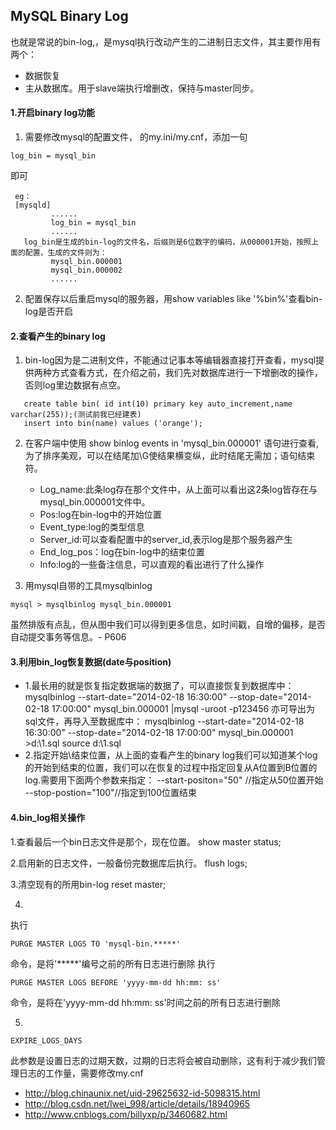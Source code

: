 ## MySQL Binary  Log
也就是常说的bin-log,，是mysql执行改动产生的二进制日志文件，其主要作用有两个：
* 数据恢复 
* 主从数据库。用于slave端执行增删改，保持与master同步。 

#### 1.开启binary log功能 
  1. 需要修改mysql的配置文件， 的my.ini/my.cnf，添加一句
  ```
  log_bin = mysql_bin
  ```
  即可
  
     eg： 
     [mysqld] 
             ...... 
             log_bin = mysql_bin 
             ...... 
       log_bin是生成的bin-log的文件名，后缀则是6位数字的编码，从000001开始，按照上面的配置，生成的文件则为： 
             mysql_bin.000001 
             mysql_bin.000002 
             ...... 
  
2. 配置保存以后重启mysql的服务器，用show variables like  '%bin%'查看bin-log是否开启

#### 2.查看产生的binary log 
1. bin-log因为是二进制文件，不能通过记事本等编辑器直接打开查看，mysql提供两种方式查看方式，在介绍之前，我们先对数据库进行一下增删改的操作，否则log里边数据有点空。
```
   create table bin( id int(10) primary key auto_increment,name varchar(255));(测试前我已经建表)
   insert into bin(name) values ('orange'); 
```

2. 在客户端中使用  show binlog events in 'mysql_bin.000001'  语句进行查看,为了排序美观，可以在结尾加\G使结果横变纵，此时结尾无需加；语句结束符。
    - Log_name:此条log存在那个文件中，从上面可以看出这2条log皆存在与mysql_bin.000001文件中。 
    - Pos:log在bin-log中的开始位置 
    - Event_type:log的类型信息 
    - Server_id:可以查看配置中的server_id,表示log是那个服务器产生 
    - End_log_pos：log在bin-log中的结束位置 
    - Info:log的一些备注信息，可以直观的看出进行了什么操作 
    
    
3. 用mysql自带的工具mysqlbinlog
```
mysql > mysqlbinlog mysql_bin.000001 
```

虽然排版有点乱，但从图中我们可以得到更多信息，如时间戳，自增的偏移，是否自动提交事务等信息。- P606

#### 3.利用bin_log恢复数据(date与position)

-  1.最长用的就是恢复指定数据端的数据了，可以直接恢复到数据库中： 
    mysqlbinlog  --start-date="2014-02-18 16:30:00" --stop-date="2014-02-18 17:00:00" mysql_bin.000001 |mysql -uroot -p123456
      亦可导出为sql文件，再导入至数据库中： 
      mysqlbinlog  --start-date="2014-02-18 16:30:00" --stop-date="2014-02-18 17:00:00" mysql_bin.000001 >d:\1.sql
      source d:\1.sql 
- 2.指定开始\结束位置，从上面的查看产生的binary log我们可以知道某个log的开始到结束的位置，我们可以在恢复的过程中指定回复从A位置到B位置的log.需要用下面两个参数来指定：
    --start-positon="50" //指定从50位置开始 
    --stop-postion="100"//指定到100位置结束 

#### 4.bin_log相关操作
 1.查看最后一个bin日志文件是那个，现在位置。
show master status;

2.启用新的日志文件，一般备份完数据库后执行。
flush logs;

3.清空现有的所用bin-log 
reset master;

4.
执行
```
PURGE MASTER LOGS TO 'mysql-bin.*****'
```
命令，是将'*****'编号之前的所有日志进行删除
执行
```
PURGE MASTER LOGS BEFORE 'yyyy-mm-dd hh:mm: ss'
```
命令，是将在'yyyy-mm-dd hh:mm: ss'时间之前的所有日志进行删除

5.
```
EXPIRE_LOGS_DAYS
```
此参数是设置日志的过期天数，过期的日志将会被自动删除，这有利于减少我们管理日志的工作量，需要修改my.cnf



- http://blog.chinaunix.net/uid-29625632-id-5098315.html
- http://blog.csdn.net/lwei_998/article/details/18940965
- http://www.cnblogs.com/billyxp/p/3460682.html
